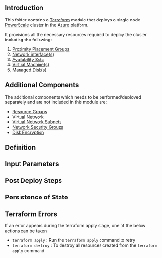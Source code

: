 ## Introduction

This folder contains a [Terraform](https://www.terraform.io/) module that deploys a single node
[PowerScale](https://www.delltechnologies.com/partner/en-us/partner/powerscale.htm) cluster in the [Azure](https://azure.microsoft.com/en-us) platform. 

It provisions all the necessary resources required to deploy the cluster including the following:
1. [Proximity Placement Groups](https://learn.microsoft.com/en-us/azure/virtual-machines/co-location)
2. [Network interface(s)](https://learn.microsoft.com/en-us/azure/virtual-network/virtual-network-network-interface?tabs=azure-portal)
3. [Availability Sets](https://learn.microsoft.com/en-us/azure/virtual-machines/availability-set-overview)
4. [Virtual Machine(s)](https://learn.microsoft.com/en-us/azure/virtual-machines/overview)
5. [Managed Disk(s)](https://learn.microsoft.com/en-us/azure/virtual-machines/managed-disks-overview)


## Additional Components

The additional components which needs to be performed/deployed separately and are not included in this module are:
* [Resource Groups](https://learn.microsoft.com/en-us/azure/azure-resource-manager/management/manage-resource-groups-portal#what-is-a-resource-group)
* [Virtual Network](https://learn.microsoft.com/en-us/azure/virtual-network/virtual-networks-overview)
* [Virtual Network Subnets](https://learn.microsoft.com/en-us/azure/virtual-network/virtual-network-manage-subnet?tabs=azure-portal)
* [Network Security Groups](https://learn.microsoft.com/en-us/azure/virtual-network/network-security-groups-overview)
* [Disk Encryption ](https://learn.microsoft.com/en-us/azure/virtual-machines/disk-encryption)

## Definition

## Input Parameters

## Post Deploy Steps

## Persistence of State

## Terraform Errors

If an error appears during the terraform apply stage, one of the below actions can be taken
* `terraform apply` : Run the `terraform apply` command to retry
* `terraform destroy` : To destroy all resources created from the `terraform apply` command
